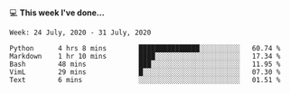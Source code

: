 💻 **This week I've done...**

<!--START_SECTION:waka-->
```text
Week: 24 July, 2020 - 31 July, 2020

Python      4 hrs 8 mins        ███████████████░░░░░░░░░░   60.74 % 
Markdown    1 hr 10 mins        ████░░░░░░░░░░░░░░░░░░░░░   17.34 % 
Bash        48 mins             ███░░░░░░░░░░░░░░░░░░░░░░   11.95 % 
VimL        29 mins             █░░░░░░░░░░░░░░░░░░░░░░░░   07.30 % 
Text        6 mins              ░░░░░░░░░░░░░░░░░░░░░░░░░   01.51 %
```
<!--END_SECTION:waka-->
